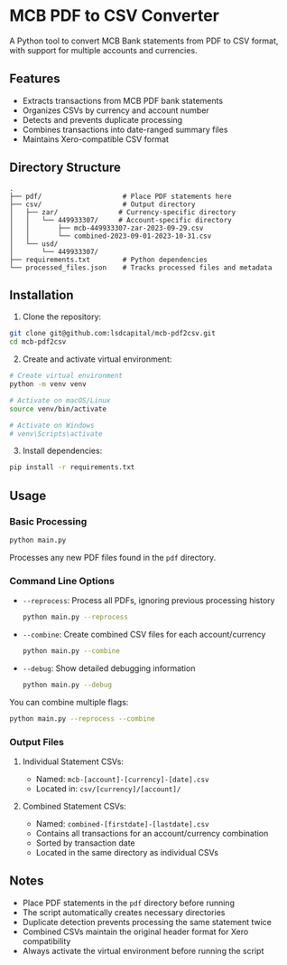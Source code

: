 # MCB PDF to CSV Converter

A Python tool to convert MCB Bank statements from PDF to CSV format, with support for multiple accounts and currencies.

## Features

- Extracts transactions from MCB PDF bank statements
- Organizes CSVs by currency and account number
- Detects and prevents duplicate processing
- Combines transactions into date-ranged summary files
- Maintains Xero-compatible CSV format

## Directory Structure

```
.
├── pdf/                    # Place PDF statements here
├── csv/                    # Output directory
│   ├── zar/               # Currency-specific directory
│   │   └── 449933307/     # Account-specific directory
│   │       ├── mcb-449933307-zar-2023-09-29.csv
│   │       └── combined-2023-09-01-2023-10-31.csv
│   └── usd/
│       └── 449933307/
├── requirements.txt        # Python dependencies
└── processed_files.json    # Tracks processed files and metadata
```

## Installation

1. Clone the repository:
```bash
git clone git@github.com:lsdcapital/mcb-pdf2csv.git
cd mcb-pdf2csv
```

2. Create and activate virtual environment:
```bash
# Create virtual environment
python -m venv venv

# Activate on macOS/Linux
source venv/bin/activate

# Activate on Windows
# venv\Scripts\activate
```

3. Install dependencies:
```bash
pip install -r requirements.txt
```

## Usage

### Basic Processing
```bash
python main.py
```
Processes any new PDF files found in the `pdf` directory.

### Command Line Options

- `--reprocess`: Process all PDFs, ignoring previous processing history
  ```bash
  python main.py --reprocess
  ```

- `--combine`: Create combined CSV files for each account/currency
  ```bash
  python main.py --combine
  ```

- `--debug`: Show detailed debugging information
  ```bash
  python main.py --debug
  ```

You can combine multiple flags:
```bash
python main.py --reprocess --combine
```

### Output Files

1. Individual Statement CSVs:
   - Named: `mcb-[account]-[currency]-[date].csv`
   - Located in: `csv/[currency]/[account]/`

2. Combined Statement CSVs:
   - Named: `combined-[firstdate]-[lastdate].csv`
   - Contains all transactions for an account/currency combination
   - Sorted by transaction date
   - Located in the same directory as individual CSVs

## Notes

- Place PDF statements in the `pdf` directory before running
- The script automatically creates necessary directories
- Duplicate detection prevents processing the same statement twice
- Combined CSVs maintain the original header format for Xero compatibility
- Always activate the virtual environment before running the script
